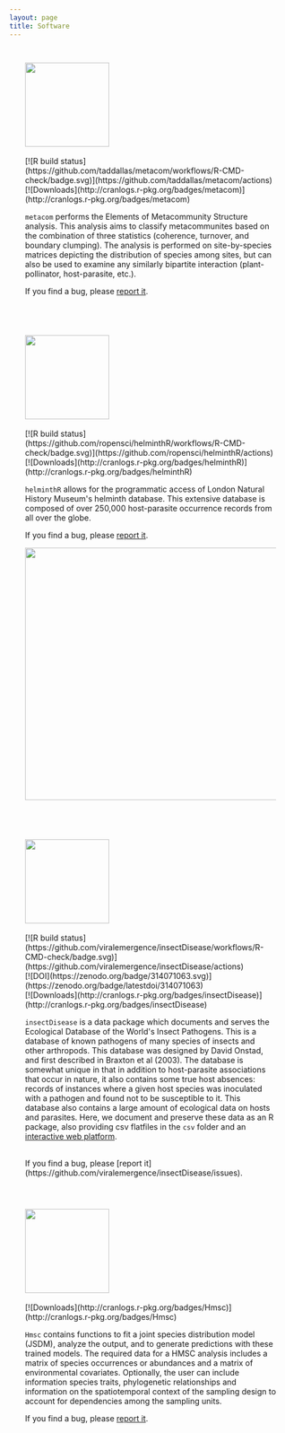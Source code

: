 ```yaml
---
layout: page
title: Software
---
```


<style>
    .pure-g > div {
        -webkit-box-sizing: border-box;
        -moz-box-sizing: border-box;
        box-sizing: border-box;
    }
    .l-box {
        padding: 2em;
    }
</style>


<div class="pure-g" markdown="1">

<div class="pure-u-1-2 l-box"  markdown="1">
<img src ="../resources/metacom.png" width="150" align="middle"> 
<br/>
<a href="https://github.com/taddallas/metacom"><i style="color:Black" class="fab fa-2x fa-github"></i></a>
<a href="https://cran.r-project.org/web/packages/metacom/index.html"> <i style="color:Black" class="fa-brands fa-r-project fa-2x"></i></a>
<br/>
[![R build status](https://github.com/taddallas/metacom/workflows/R-CMD-check/badge.svg)](https://github.com/taddallas/metacom/actions)
<br/>
[![Downloads](http://cranlogs.r-pkg.org/badges/metacom)](http://cranlogs.r-pkg.org/badges/metacom)

`metacom` performs the Elements of Metacommunity Structure analysis. This analysis aims to classify metacommunites based on the combination of three statistics (coherence, turnover, and boundary clumping). The analysis is performed on site-by-species matrices depicting the distribution of species among sites, but can also be used to examine any similarly bipartite interaction (plant-pollinator, host-parasite, etc.).

If you find a bug, please [report it](https://github.com/taddallas/metacom/issues).
</div>







<div class="pure-u-1-2 l-box"  markdown="1">

<img src ="../resources/helminthR.png" width="150" align="middle">
<br/>
<a href="https://github.com/ropensci/helminthR"> <i style="color:Black" class="fab fa-2x fa-github"></i></a>
<a href="https://cran.r-project.org/web/packages/helminthR/index.html"> <i style="color:Black" class="fa-brands fa-r-project fa-2x"></i></a>
<br/>
[![R build status](https://github.com/ropensci/helminthR/workflows/R-CMD-check/badge.svg)](https://github.com/ropensci/helminthR/actions)
<br/>
[![Downloads](http://cranlogs.r-pkg.org/badges/helminthR)](http://cranlogs.r-pkg.org/badges/helminthR)
<br/>

`helminthR` allows for the programmatic access of London Natural History Museum's helminth database. This extensive database is composed of over 250,000 host-parasite occurrence records from all over the globe.

If you find a bug, please [report it](https://github.com/ropensci/helminthR/issues).

<a href="http://ropensci.org"> <img src= "http://ropensci.org/public_images/github_footer.png"  style="width: 450px;"> </a>
</div>




<div class="pure-u-1-2 l-box"  markdown="1">

<img src ="../resources/insectDisease.png" width="150" align="middle">
<br/>
<a href="https://github.com/viralemergence/insectDisease"> <i style="color:Black" class="fab fa-2x fa-github"></i></a>
<a href="https://cran.r-project.org/web/packages/insectDisease/index.html"> <i style="color:Black" class="fa-brands fa-r-project fa-2x"></i></a>
<br/>
[![R build status](https://github.com/viralemergence/insectDisease/workflows/R-CMD-check/badge.svg)](https://github.com/viralemergence/insectDisease/actions)
<br/>
[![DOI](https://zenodo.org/badge/314071063.svg)](https://zenodo.org/badge/latestdoi/314071063)
<br/>
[![Downloads](http://cranlogs.r-pkg.org/badges/insectDisease)](http://cranlogs.r-pkg.org/badges/insectDisease)
<br/>

`insectDisease` is a data package which documents and serves the Ecological Database of the World's Insect Pathogens. This is a database of known pathogens of many species of insects and other arthropods. This database was designed by David Onstad, and first described in Braxton et al (2003). The database is somewhat unique in that in addition to host-parasite associations that occur in nature, it also contains some true host absences: records of instances where a given host species was inoculated with a pathogen and found not to be susceptible to it. This database also contains a large amount of ecological data on hosts and parasites. Here, we document and preserve these data as an R package, also providing csv flatfiles in the `csv` folder and an [interactive web platform](https://edwip.ecology.uga.edu/download).

<br/>
If you find a bug, please [report it](https://github.com/viralemergence/insectDisease/issues).

</div>




<div class="pure-u-1-2 l-box"  markdown="1">

<img src ="../resources/hmsc.png" width="150" align="middle">
<br/>
<a href="https://github.com/hmsc-r/hmsc"> <i style="color:Black" class="fab fa-2x fa-github"></i></a>
<a href="https://cran.r-project.org/web/packages/Hmsc/index.html"> <i style="color:Black" class="fa-brands fa-r-project fa-2x"></i></a>
<br/>
[![Downloads](http://cranlogs.r-pkg.org/badges/Hmsc)](http://cranlogs.r-pkg.org/badges/Hmsc)
<br/>

`Hmsc` contains functions to fit a joint species distribution model (JSDM), analyze the output, and to generate predictions with these trained models. The required data for a HMSC analysis includes a matrix of species occurrences or abundances and a matrix of environmental covariates. Optionally, the user can include information species traits, phylogenetic relationships and information on the spatiotemporal context of the sampling design to account for dependencies among the sampling units.


If you find a bug, please [report it](https://github.com/hmsc-r/HMSC/issues).

</div>



</div>
